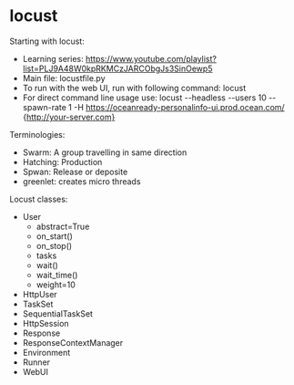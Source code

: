 # locust
Starting with locust:
- Learning series: https://www.youtube.com/playlist?list=PLJ9A48W0kpRKMCzJARCObgJs3SinOewp5
- Main file:  locustfile.py
- To run with the web UI, run with following command: locust
- For direct command line usage use: locust --headless --users 10 --spawn-rate 1 -H https://oceanready-personalinfo-ui.prod.ocean.com/ {http://your-server.com}


Terminologies:
- Swarm: A group travelling in same direction
- Hatching: Production
- Spwan: Release or deposite
- greenlet: creates micro threads

Locust classes:
- User
    - abstract=True
    - on_start()
    - on_stop()
    - tasks
    - wait()
    - wait_time()
    - weight=10
- HttpUser
- TaskSet
- SequentialTaskSet
- HttpSession
- Response
- ResponseContextManager
- Environment
- Runner
- WebUI